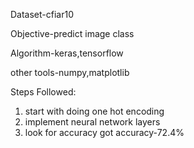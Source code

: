 Dataset-cfiar10

Objective-predict image class

Algorithm-keras,tensorflow

other tools-numpy,matplotlib

Steps Followed:
1) start with doing one hot encoding
2) implement neural network layers
3) look for accuracy
got accuracy-72.4%
